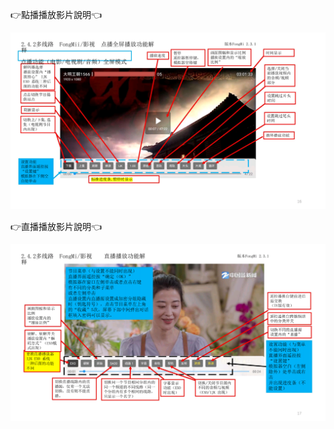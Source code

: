 

👉點播播放影片說明👈

![image](https://raw.githubusercontent.com/despot527/ylb/main/src/影片1.png)


👉直播播放影片說明👈

![image](https://raw.githubusercontent.com/despot527/ylb/main/src/直播1.png)

